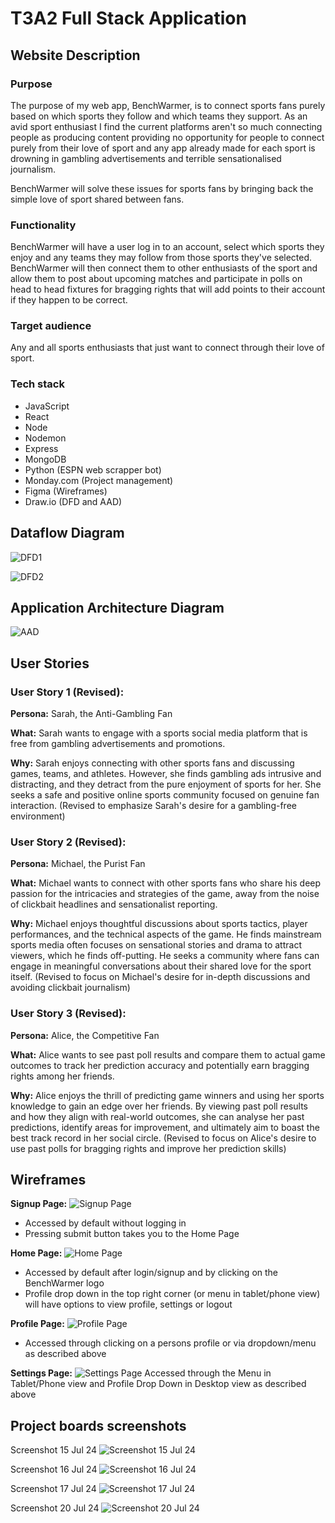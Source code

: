 # T3A2 Full Stack Application

## Website Description
### Purpose
The purpose of my web app, BenchWarmer, is to connect sports fans purely based on which sports they follow and which teams they support. As an avid sport enthusiast I find the current platforms aren't so much connecting people as producing content providing no opportunity for people to connect purely from their love of sport and any app already made for each sport is drowning in gambling advertisements and terrible sensationalised journalism.

BenchWarmer will solve these issues for sports fans by bringing back the simple love of sport shared between fans.

### Functionality
BenchWarmer will have a user log in to an account, select which sports they enjoy and any teams they may follow from those sports they've selected. BenchWarmer will then connect them to other enthusiasts of the sport and allow them to post about upcoming matches and participate in polls on head to head fixtures for bragging rights that will add points to their account if they happen to be correct.

### Target audience
Any and all sports enthusiasts that just want to connect through their love of sport.

### Tech stack
- JavaScript
- React
- Node
- Nodemon
- Express
- MongoDB
- Python (ESPN web scrapper bot)
- Monday.com (Project management)
- Figma (Wireframes)
- Draw.io (DFD and AAD)


## Dataflow Diagram
![DFD1](./docs/DFD1.png)

![DFD2](./docs/DFD2.png)

## Application Architecture Diagram
![AAD](./docs/AAD.png)

## User Stories
### User Story 1 (Revised):
**Persona:** Sarah, the Anti-Gambling Fan

**What:** Sarah wants to engage with a sports social media platform that is free from gambling advertisements and promotions.

**Why:** Sarah enjoys connecting with other sports fans and discussing games, teams, and athletes. However, she finds gambling ads intrusive and distracting, and they detract from the pure enjoyment of sports for her. She seeks a safe and positive online sports community focused on genuine fan interaction. (Revised to emphasize Sarah's desire for a gambling-free environment)

### User Story 2 (Revised):
**Persona:** Michael, the Purist Fan

**What:** Michael wants to connect with other sports fans who share his deep passion for the intricacies and strategies of the game, away from the noise of clickbait headlines and sensationalist reporting.

**Why:** Michael enjoys thoughtful discussions about sports tactics, player performances, and the technical aspects of the game. He finds mainstream sports media often focuses on sensational stories and drama to attract viewers, which he finds off-putting. He seeks a community where fans can engage in meaningful conversations about their shared love for the sport itself. (Revised to focus on Michael's desire for in-depth discussions and avoiding clickbait journalism)

### User Story 3 (Revised):
**Persona:** Alice, the Competitive Fan

**What:** Alice wants to see past poll results and compare them to actual game outcomes to track her prediction accuracy and potentially earn bragging rights among her friends.

**Why:** Alice enjoys the thrill of predicting game winners and using her sports knowledge to gain an edge over her friends. By viewing past poll results and how they align with real-world outcomes, she can analyse her past predictions, identify areas for improvement, and ultimately aim to boast the best track record in her social circle. (Revised to focus on Alice's desire to use past polls for bragging rights and improve her prediction skills)

## Wireframes
**Signup Page:**
![Signup Page](./docs/Signup%20Page.png)
- Accessed by default without logging in
- Pressing submit button takes you to the Home Page

**Home Page:**
![Home Page](./docs/Home%20Page.png)
- Accessed by default after login/signup and by clicking on the BenchWarmer logo
- Profile drop down in the top right corner (or menu in tablet/phone view) will have options to view profile, settings or logout

**Profile Page:**
![Profile Page](./docs/Profile%20Page.png)
- Accessed through clicking on a persons profile or via dropdown/menu as described above

**Settings Page:**
![Settings Page](./docs/Settings%20Page.png)
Accessed through the Menu in Tablet/Phone view and Profile Drop Down in Desktop view as described above



## Project boards screenshots
Screenshot 15 Jul 24
![Screenshot 15 Jul 24](./docs/Screenshot%202024-07-15%20220159.png)

Screenshot 16 Jul 24
![Screenshot 16 Jul 24](./docs/Screenshot%202024-07-16%20203336.png)

Screenshot 17 Jul 24
![Screenshot 17 Jul 24](./docs/Screenshot%202024-07-17%20183527.png)

Screenshot 20 Jul 24
![Screenshot 20 Jul 24](./docs/Screenshot%202024-07-20%20133430.png)
